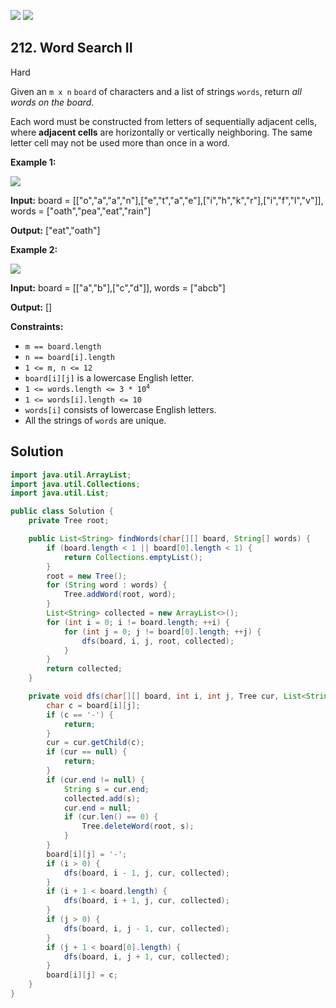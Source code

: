 [![](https://img.shields.io/github/stars/javadev/LeetCode-in-Java?label=Stars&style=flat-square)](https://github.com/javadev/LeetCode-in-Java)
[![](https://img.shields.io/github/forks/javadev/LeetCode-in-Java?label=Fork%20me%20on%20GitHub%20&style=flat-square)](https://github.com/javadev/LeetCode-in-Java/fork)

## 212\. Word Search II

Hard

Given an `m x n` `board` of characters and a list of strings `words`, return _all words on the board_.

Each word must be constructed from letters of sequentially adjacent cells, where **adjacent cells** are horizontally or vertically neighboring. The same letter cell may not be used more than once in a word.

**Example 1:**

![](https://assets.leetcode.com/uploads/2020/11/07/search1.jpg)

**Input:** board = \[\["o","a","a","n"],["e","t","a","e"],["i","h","k","r"],["i","f","l","v"]], words = ["oath","pea","eat","rain"]

**Output:** ["eat","oath"] 

**Example 2:**

![](https://assets.leetcode.com/uploads/2020/11/07/search2.jpg)

**Input:** board = \[\["a","b"],["c","d"]], words = ["abcb"]

**Output:** [] 

**Constraints:**

*   `m == board.length`
*   `n == board[i].length`
*   `1 <= m, n <= 12`
*   `board[i][j]` is a lowercase English letter.
*   <code>1 <= words.length <= 3 * 10<sup>4</sup></code>
*   `1 <= words[i].length <= 10`
*   `words[i]` consists of lowercase English letters.
*   All the strings of `words` are unique.

## Solution

```java
import java.util.ArrayList;
import java.util.Collections;
import java.util.List;

public class Solution {
    private Tree root;

    public List<String> findWords(char[][] board, String[] words) {
        if (board.length < 1 || board[0].length < 1) {
            return Collections.emptyList();
        }
        root = new Tree();
        for (String word : words) {
            Tree.addWord(root, word);
        }
        List<String> collected = new ArrayList<>();
        for (int i = 0; i != board.length; ++i) {
            for (int j = 0; j != board[0].length; ++j) {
                dfs(board, i, j, root, collected);
            }
        }
        return collected;
    }

    private void dfs(char[][] board, int i, int j, Tree cur, List<String> collected) {
        char c = board[i][j];
        if (c == '-') {
            return;
        }
        cur = cur.getChild(c);
        if (cur == null) {
            return;
        }
        if (cur.end != null) {
            String s = cur.end;
            collected.add(s);
            cur.end = null;
            if (cur.len() == 0) {
                Tree.deleteWord(root, s);
            }
        }
        board[i][j] = '-';
        if (i > 0) {
            dfs(board, i - 1, j, cur, collected);
        }
        if (i + 1 < board.length) {
            dfs(board, i + 1, j, cur, collected);
        }
        if (j > 0) {
            dfs(board, i, j - 1, cur, collected);
        }
        if (j + 1 < board[0].length) {
            dfs(board, i, j + 1, cur, collected);
        }
        board[i][j] = c;
    }
}
```